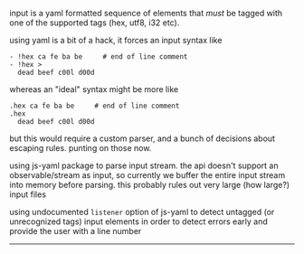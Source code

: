input is a yaml formatted sequence of elements that *must* be tagged with one of the supported tags (hex, utf8, i32 etc).

using yaml is a bit of a hack, it forces an input syntax like

    - !hex ca fe ba be     # end of line comment
    - !hex >
      dead beef c00l d00d

whereas an "ideal" syntax might be more like

    .hex ca fe ba be     # end of line comment
    .hex
      dead beef c00l d00d

but this would require a custom parser, and a bunch of decisions about escaping rules.
punting on those now.

using js-yaml package to parse input stream.
the api doesn't support an observable/stream as input,
so currently we buffer the entire input stream into memory before parsing.
this probably rules out very large (how large?) input files

using undocumented `listener` option of js-yaml to detect untagged (or unrecognized tags) input elements in order to detect errors early and provide the user with a line number


---
